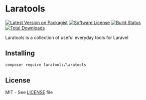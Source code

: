 # Laratools

[![Latest Version on Packagist](https://img.shields.io/packagist/v/laratools/laratools.svg?style=flat-square)](https://packagist.org/packages/laratools/laratools)
[![Software License](https://img.shields.io/badge/license-MIT-brightgreen.svg?style=flat-square)](LICENSE.md)
[![Build Status](https://img.shields.io/travis/laratools/laratools/master.svg?style=flat-square)](https://travis-ci.org/laratools/laratools)
[![Total Downloads](https://img.shields.io/packagist/dt/laratools/laratools.svg?style=flat-square)](https://packagist.org/packages/laratools/laratools)

Laratools is a collection of useful everyday tools for Laravel

## Installing

```bash
composer require laratools/laratools
```

## License

MIT - See [LICENSE][license] file

[license]: LICENSE
